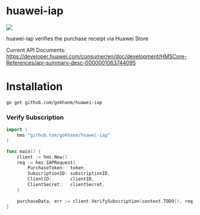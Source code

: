 # huawei-iap
![](https://img.shields.io/badge/golang-1.16+-blue.svg?style=flat)

huawei-iap verifies the purchase receipt via Huawei Store

Current API Documents:
https://developer.huawei.com/consumer/en/doc/development/HMSCore-References/api-summary-desc-0000001063744095

# Installation
```
go get github.com/gokhanm/huawei-iap
```

### Verify Subscription
```go
import (
    hms "github.com/gokhanm/huawei-iap"
)

func main() {
    client := hms.New()
	req := hms.IAPRequest{
		PurchaseToken:  token,
		SubscriptionID: subscriptionID,
		ClientID:       clientID,
		ClientSecret:   clientSecret,
	}
    
	purchaseData, err := client.VerifySubscription(context.TODO(), req)
}
```